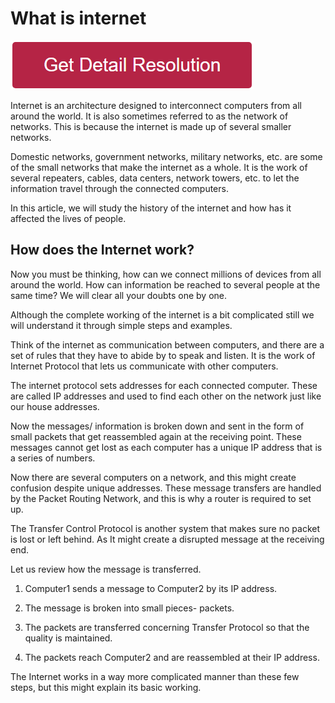 # What is internet

[![What is internet](redd.png)](https://github.com/wikiehost/what.is.internet)


Internet is an architecture designed to interconnect computers from all around the world. It is also sometimes referred to as the network of networks. This is because the internet is made up of several smaller networks.

Domestic networks, government networks, military networks, etc. are some of the small networks that make the internet as a whole. It is the work of several repeaters, cables, data centers, network towers, etc. to let the information travel through the connected computers.

In this article, we will study the history of the internet and how has it affected the lives of people.



## How does the Internet work?

Now you must be thinking, how can we connect millions of devices from all around the world. How can information be reached to several people at the same time? We will clear all your doubts one by one.

Although the complete working of the internet is a bit complicated still we will understand it through simple steps and examples.

Think of the internet as communication between computers, and there are a set of rules that they have to abide by to speak and listen. It is the work of Internet Protocol that lets us communicate with other computers.

The internet protocol sets addresses for each connected computer. These are called IP addresses and used to find each other on the network just like our house addresses.

Now the messages/ information is broken down and sent in the form of small packets that get reassembled again at the receiving point. These messages cannot get lost as each computer has a unique IP address that is a series of numbers.

Now there are several computers on a network, and this might create confusion despite unique addresses. These message transfers are handled by the Packet Routing Network, and this is why a router is required to set up.

The Transfer Control Protocol is another system that makes sure no packet is lost or left behind. As It might create a disrupted message at the receiving end.

Let us review how the message is transferred.

1. Computer1 sends a message to Computer2 by its IP address.

2. The message is broken into small pieces- packets.

3. The packets are transferred concerning Transfer Protocol so that the quality is maintained.

4. The packets reach Computer2 and are reassembled at their IP address.

The Internet works in a way more complicated manner than these few steps, but this might explain its basic working.
